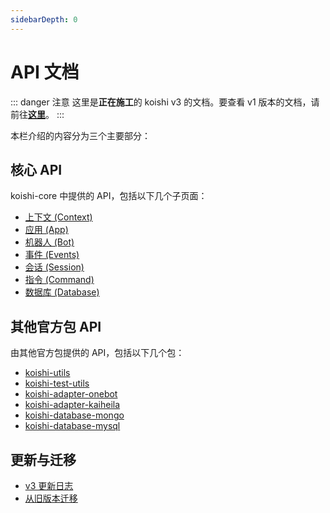 ```yaml
---
sidebarDepth: 0
---
```


# API 文档

::: danger 注意
这里是**正在施工**的 koishi v3 的文档。要查看 v1 版本的文档，请前往[**这里**](/v1/)。
:::

本栏介绍的内容分为三个主要部分：

## 核心 API

koishi-core 中提供的 API，包括以下几个子页面：

- [上下文 (Context)](./context.md)
- [应用 (App)](./app.md)
- [机器人 (Bot)](./bot.md)
- [事件 (Events)](./events.md)
- [会话 (Session)](./session.md)
- [指令 (Command)](./command.md)
- [数据库 (Database)](./database.md)

## 其他官方包 API

由其他官方包提供的 API，包括以下几个包：

- [koishi-utils](./utils.md)
- [koishi-test-utils](./test-utils.md)
- [koishi-adapter-onebot](./adapter/onebot.md)
- [koishi-adapter-kaiheila](./adapter/kaiheila.md)
- [koishi-database-mongo](./database/mongo.md)
- [koishi-database-mysql](./database/mysql.md)

## 更新与迁移

- [v3 更新日志](./changelog.md)
- [从旧版本迁移](./migration.md)
